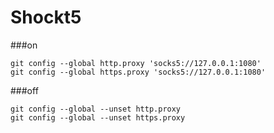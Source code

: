 # Shockt5

###on
```
git config --global http.proxy 'socks5://127.0.0.1:1080'
git config --global https.proxy 'socks5://127.0.0.1:1080'
```
###off
```
git config --global --unset http.proxy
git config --global --unset https.proxy
```
